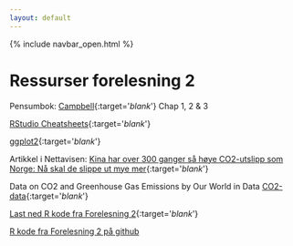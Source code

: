 ```yaml
---
layout: default
---
```

{% include navbar_open.html %}

# Ressurser forelesning 2

Pensumbok: [Campbell](https://uit.instructure.com/files/1421071/download?download_frd=1){:target='_blank_'} Chap 1, 2 & 3

[RStudio Cheatsheets](https://www.rstudio.com/resources/cheatsheets/){:target='_blank_'}

[ggplot2](https://ggplot2.tidyverse.org/index.html){:target='_blank_'}

Artikkel i Nettavisen: [Kina har over 300 ganger så høye CO2-utslipp som Norge: Nå skal de slippe ut mye mer](https://www.nettavisen.no/okonomi/kina-har-over-300-ganger-sa-hoye-co2-utslipp-som-norge-na-skal-de-slippe-ut-mye-mer/s/12-95-3424169652){:target='_blank_'}

Data on CO2 and Greenhouse Gas Emissions by Our World in Data [CO2-data](https://ourworldindata.org/co2-and-other-greenhouse-gas-emissions){:target='_blank_'}

[Last ned R kode fra Forelesning 2](R_kode_CO2.R){:target='_blank_'} 

[R kode fra Forelesning 2 på github](https://github.com/uit-sok-1004-h21/uit-sok-1004-h21.github.io/blob/main/R_kode_CO2.R)
